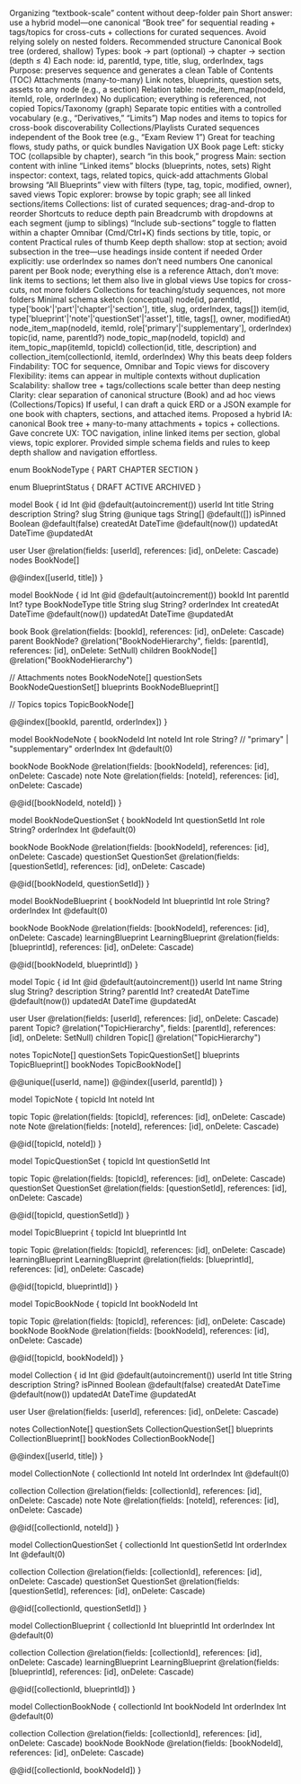 Organizing “textbook-scale” content without deep-folder pain
Short answer: use a hybrid model—one canonical “Book tree” for sequential reading + tags/topics for cross-cuts + collections for curated sequences. Avoid relying solely on nested folders.
Recommended structure
Canonical Book tree (ordered, shallow)
Types: book → part (optional) → chapter → section (depth ≤ 4)
Each node: id, parentId, type, title, slug, orderIndex, tags
Purpose: preserves sequence and generates a clean Table of Contents (TOC)
Attachments (many-to-many)
Link notes, blueprints, question sets, assets to any node (e.g., a section)
Relation table: node_item_map(nodeId, itemId, role, orderIndex)
No duplication; everything is referenced, not copied
Topics/Taxonomy (graph)
Separate topic entities with a controlled vocabulary (e.g., “Derivatives,” “Limits”)
Map nodes and items to topics for cross-book discoverability
Collections/Playlists
Curated sequences independent of the Book tree (e.g., “Exam Review 1”)
Great for teaching flows, study paths, or quick bundles
Navigation UX
Book page
Left: sticky TOC (collapsible by chapter), search “in this book,” progress
Main: section content with inline “Linked items” blocks (blueprints, notes, sets)
Right inspector: context, tags, related topics, quick-add attachments
Global browsing
“All Blueprints” view with filters (type, tag, topic, modified, owner), saved views
Topic explorer: browse by topic graph; see all linked sections/items
Collections: list of curated sequences; drag-and-drop to reorder
Shortcuts to reduce depth pain
Breadcrumb with dropdowns at each segment (jump to siblings)
“Include sub-sections” toggle to flatten within a chapter
Omnibar (Cmd/Ctrl+K) finds sections by title, topic, or content
Practical rules of thumb
Keep depth shallow: stop at section; avoid subsection in the tree—use headings inside content if needed
Order explicitly: use orderIndex so names don’t need numbers
One canonical parent per Book node; everything else is a reference
Attach, don’t move: link items to sections; let them also live in global views
Use topics for cross-cuts, not more folders
Collections for teaching/study sequences, not more folders
Minimal schema sketch (conceptual)
node(id, parentId, type['book'|'part'|'chapter'|'section'], title, slug, orderIndex, tags[])
item(id, type['blueprint'|'note'|'questionSet'|'asset'], title, tags[], owner, modifiedAt)
node_item_map(nodeId, itemId, role['primary'|'supplementary'], orderIndex)
topic(id, name, parentId?)
node_topic_map(nodeId, topicId) and item_topic_map(itemId, topicId)
collection(id, title, description) and collection_item(collectionId, itemId, orderIndex)
Why this beats deep folders
Findability: TOC for sequence, Omnibar and Topic views for discovery
Flexibility: items can appear in multiple contexts without duplication
Scalability: shallow tree + tags/collections scale better than deep nesting
Clarity: clear separation of canonical structure (Book) and ad hoc views (Collections/Topics)
If useful, I can draft a quick ERD or a JSON example for one book with chapters, sections, and attached items.
Proposed a hybrid IA: canonical Book tree + many-to-many attachments + topics + collections.
Gave concrete UX: TOC navigation, inline linked items per section, global views, topic explorer.
Provided simple schema fields and rules to keep depth shallow and navigation effortless.


enum BookNodeType {
  PART
  CHAPTER
  SECTION
}

enum BlueprintStatus {
  DRAFT
  ACTIVE
  ARCHIVED
}

model Book {
  id          Int       @id @default(autoincrement())
  userId      Int
  title       String
  description String?
  slug        String    @unique
  tags        String[]  @default([])
  isPinned    Boolean   @default(false)
  createdAt   DateTime  @default(now())
  updatedAt   DateTime  @updatedAt

  user   User      @relation(fields: [userId], references: [id], onDelete: Cascade)
  nodes  BookNode[]

  @@index([userId, title])
}

model BookNode {
  id         Int          @id @default(autoincrement())
  bookId     Int
  parentId   Int?
  type       BookNodeType
  title      String
  slug       String?
  orderIndex Int
  createdAt  DateTime     @default(now())
  updatedAt  DateTime     @updatedAt

  book     Book      @relation(fields: [bookId], references: [id], onDelete: Cascade)
  parent   BookNode? @relation("BookNodeHierarchy", fields: [parentId], references: [id], onDelete: SetNull)
  children BookNode[] @relation("BookNodeHierarchy")

  // Attachments
  notes        BookNodeNote[]
  questionSets BookNodeQuestionSet[]
  blueprints   BookNodeBlueprint[]

  // Topics
  topics TopicBookNode[]

  @@index([bookId, parentId, orderIndex])
}

model BookNodeNote {
  bookNodeId Int
  noteId     Int
  role       String?   // "primary" | "supplementary"
  orderIndex Int       @default(0)

  bookNode BookNode @relation(fields: [bookNodeId], references: [id], onDelete: Cascade)
  note     Note     @relation(fields: [noteId], references: [id], onDelete: Cascade)

  @@id([bookNodeId, noteId])
}

model BookNodeQuestionSet {
  bookNodeId   Int
  questionSetId Int
  role         String?
  orderIndex   Int @default(0)

  bookNode    BookNode    @relation(fields: [bookNodeId], references: [id], onDelete: Cascade)
  questionSet QuestionSet @relation(fields: [questionSetId], references: [id], onDelete: Cascade)

  @@id([bookNodeId, questionSetId])
}

model BookNodeBlueprint {
  bookNodeId    Int
  blueprintId   Int
  role          String?
  orderIndex    Int @default(0)

  bookNode        BookNode         @relation(fields: [bookNodeId], references: [id], onDelete: Cascade)
  learningBlueprint LearningBlueprint @relation(fields: [blueprintId], references: [id], onDelete: Cascade)

  @@id([bookNodeId, blueprintId])
}

model Topic {
  id          Int       @id @default(autoincrement())
  userId      Int
  name        String
  slug        String?
  description String?
  parentId    Int?
  createdAt   DateTime  @default(now())
  updatedAt   DateTime  @updatedAt

  user     User    @relation(fields: [userId], references: [id], onDelete: Cascade)
  parent   Topic?  @relation("TopicHierarchy", fields: [parentId], references: [id], onDelete: SetNull)
  children Topic[] @relation("TopicHierarchy")

  notes        TopicNote[]
  questionSets TopicQuestionSet[]
  blueprints   TopicBlueprint[]
  bookNodes    TopicBookNode[]

  @@unique([userId, name])
  @@index([userId, parentId])
}

model TopicNote {
  topicId Int
  noteId  Int

  topic Topic @relation(fields: [topicId], references: [id], onDelete: Cascade)
  note  Note  @relation(fields: [noteId], references: [id], onDelete: Cascade)

  @@id([topicId, noteId])
}

model TopicQuestionSet {
  topicId       Int
  questionSetId Int

  topic       Topic       @relation(fields: [topicId], references: [id], onDelete: Cascade)
  questionSet QuestionSet @relation(fields: [questionSetId], references: [id], onDelete: Cascade)

  @@id([topicId, questionSetId])
}

model TopicBlueprint {
  topicId     Int
  blueprintId Int

  topic            Topic            @relation(fields: [topicId], references: [id], onDelete: Cascade)
  learningBlueprint LearningBlueprint @relation(fields: [blueprintId], references: [id], onDelete: Cascade)

  @@id([topicId, blueprintId])
}

model TopicBookNode {
  topicId    Int
  bookNodeId Int

  topic    Topic    @relation(fields: [topicId], references: [id], onDelete: Cascade)
  bookNode BookNode @relation(fields: [bookNodeId], references: [id], onDelete: Cascade)

  @@id([topicId, bookNodeId])
}

model Collection {
  id          Int      @id @default(autoincrement())
  userId      Int
  title       String
  description String?
  isPinned    Boolean  @default(false)
  createdAt   DateTime @default(now())
  updatedAt   DateTime @updatedAt

  user User @relation(fields: [userId], references: [id], onDelete: Cascade)

  notes        CollectionNote[]
  questionSets CollectionQuestionSet[]
  blueprints   CollectionBlueprint[]
  bookNodes    CollectionBookNode[]

  @@index([userId, title])
}

model CollectionNote {
  collectionId Int
  noteId       Int
  orderIndex   Int @default(0)

  collection Collection @relation(fields: [collectionId], references: [id], onDelete: Cascade)
  note       Note       @relation(fields: [noteId], references: [id], onDelete: Cascade)

  @@id([collectionId, noteId])
}

model CollectionQuestionSet {
  collectionId Int
  questionSetId Int
  orderIndex   Int @default(0)

  collection  Collection  @relation(fields: [collectionId], references: [id], onDelete: Cascade)
  questionSet QuestionSet @relation(fields: [questionSetId], references: [id], onDelete: Cascade)

  @@id([collectionId, questionSetId])
}

model CollectionBlueprint {
  collectionId Int
  blueprintId  Int
  orderIndex   Int @default(0)

  collection       Collection       @relation(fields: [collectionId], references: [id], onDelete: Cascade)
  learningBlueprint LearningBlueprint @relation(fields: [blueprintId], references: [id], onDelete: Cascade)

  @@id([collectionId, blueprintId])
}

model CollectionBookNode {
  collectionId Int
  bookNodeId   Int
  orderIndex   Int @default(0)

  collection Collection @relation(fields: [collectionId], references: [id], onDelete: Cascade)
  bookNode   BookNode   @relation(fields: [bookNodeId], references: [id], onDelete: Cascade)

  @@id([collectionId, bookNodeId])
}